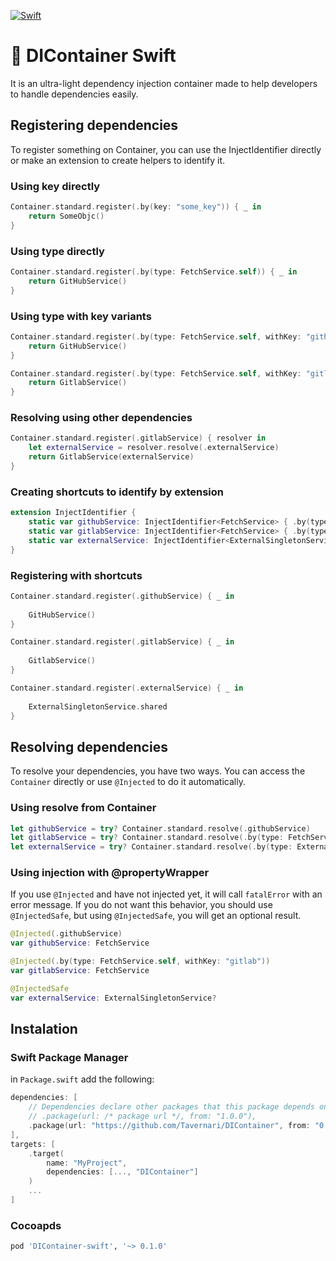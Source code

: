 [![Swift](https://github.com/Tavernari/DIContainer/actions/workflows/swift.yml/badge.svg?branch=main)](https://github.com/Tavernari/DIContainer/actions/workflows/swift.yml)

# 🏺 DIContainer Swift

It is an ultra-light dependency injection container made to help developers to handle dependencies easily.

## Registering dependencies

To register something on Container, you can use the InjectIdentifier directly or make an extension to create helpers to identify it.

### Using key directly

```Swift
Container.standard.register(.by(key: "some_key")) { _ in
    return SomeObjc()
}
```

### Using type directly

```Swift
Container.standard.register(.by(type: FetchService.self)) { _ in
    return GitHubService()
}
``` 

### Using type with key variants

```Swift
Container.standard.register(.by(type: FetchService.self, withKey: "github")) { _ in
    return GitHubService()
}

Container.standard.register(.by(type: FetchService.self, withKey: "gitlab")) { _ in
    return GitlabService()
}
```

### Resolving using other dependencies

```Swift
Container.standard.register(.gitlabService) { resolver in
    let externalService = resolver.resolve(.externalService)
    return GitlabService(externalService)
}
```

### Creating shortcuts to identify by extension

```Swift
extension InjectIdentifier {
    static var githubService: InjectIdentifier<FetchService> { .by(type: FetchService.self, withKey: "github") }
    static var gitlabService: InjectIdentifier<FetchService> { .by(type: FetchService.self, withKey: "gitlab") }
    static var externalService: InjectIdentifier<ExternalSingletonService> { .by(type: ExternalSingletonService.self) }
}
```

### Registering with shortcuts

```Swift
Container.standard.register(.githubService) { _ in
    
    GitHubService()
}

Container.standard.register(.gitlabService) { _ in
    
    GitlabService()
}

Container.standard.register(.externalService) { _ in
    
    ExternalSingletonService.shared
}
```

## Resolving dependencies

To resolve your dependencies, you have two ways. You can access the `Container` directly or use `@Injected` to do it automatically.

### Using resolve from Container

```Swift
let githubService = try? Container.standard.resolve(.githubService)
let gitlabService = try? Container.standard.resolve(.by(type: FetchService.self, withKey: "gitlab"))
let externalService = try? Container.standard.resolve(.by(type: ExternalSingletonService.self))
```

### Using injection with @propertyWrapper

If you use `@Injected` and have not injected yet, it will call `fatalError` with an error message. If you do not want this behavior, you should use `@InjectedSafe`, but using `@InjectedSafe`, you will get an optional result.

```Swift
@Injected(.githubService)
var githubService: FetchService

@Injected(.by(type: FetchService.self, withKey: "gitlab"))
var gitlabService: FetchService

@InjectedSafe
var externalService: ExternalSingletonService?
```

## Instalation

### Swift Package Manager

in `Package.swift` add the following:

```swift
dependencies: [
    // Dependencies declare other packages that this package depends on.
    // .package(url: /* package url */, from: "1.0.0"),
    .package(url: "https://github.com/Tavernari/DIContainer", from: "0.1.0")
],
targets: [
    .target(
        name: "MyProject",
        dependencies: [..., "DIContainer"]
    )
    ...
]
```

### Cocoapds

```ruby
pod 'DIContainer-swift', '~> 0.1.0'
```
